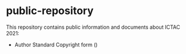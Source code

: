# public-repository
This repository contains public information and documents about ICTAC 2021:
* Author Standard Copyright form ()
